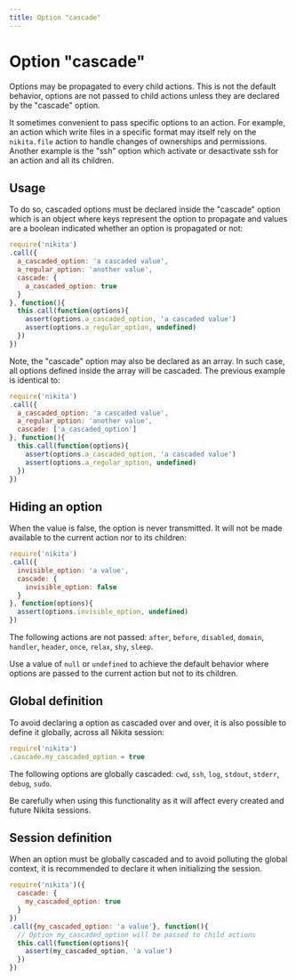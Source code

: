 ```yaml
---
title: Option "cascade"
---
```


# Option "cascade"

Options may be propagated to every child actions. This is not the default behavior, options are not passed to child actions unless they are declared by the "cascade" option.

It sometimes convenient to pass specific options to an action. For example, an action which write files in a specific format may itself rely on the `nikita.file` action to handle changes of ownerships and permissions. Another example is the "ssh" option which activate or desactivate ssh for an action and all its children.

## Usage

To do so, cascaded options must be declared inside the "cascade" option which is an object where keys represent the option to propagate and values are a boolean indicated whether an option is propagated or not:

```js
require('nikita')
.call({
  a_cascaded_option: 'a cascaded value',
  a_regular_option: 'another value',
  cascade: {
    a_cascaded_option: true
  }
}, function(){
  this.call(function(options){
    assert(options.a_cascaded_option, 'a cascaded value')
    assert(options.a_regular_option, undefined)
  })
})
```

Note, the "cascade" option may also be declared as an array. In such case, all options defined inside the array will be cascaded. The previous example is identical to:

```js
require('nikita')
.call({
  a_cascaded_option: 'a cascaded value',
  a_regular_option: 'another value',
  cascade: ['a_cascaded_option']
}, function(){
  this.call(function(options){
    assert(options.a_cascaded_option, 'a cascaded value')
    assert(options.a_regular_option, undefined)
  })
})
```

## Hiding an option

When the value is false, the option is never transmitted. It will not be made available to the current action nor to its children:

```js
require('nikita')
.call({
  invisible_option: 'a value',
  cascade: {
    invisible_option: false
  }
}, function(options){
  assert(options.invisible_option, undefined)
})
```

The following actions are not passed: `after`, `before`, `disabled`, `domain`, `handler`, `header`, `once`, `relax`, `shy`, `sleep`.

Use a value of `null` or `undefined` to achieve the default behavior where options are passed to the current action but not to its children.

## Global definition

To avoid declaring a option as cascaded over and over, it is also possible to define it globally, across all Nikita session:

```js
require('nikita')
.cascade.my_cascaded_option = true
```

The following options are globally cascaded: `cwd`, `ssh`, `log`, `stdout`, `stderr`, `debug`, `sudo`.

Be carefully when using this functionality as it will affect every created and future Nikita sessions.

## Session definition

When an option must be globally cascaded and to avoid polluting the global context, it is recommended to declare it when initializing the session.

```js
require('nikita')({
  cascade: {
    my_cascaded_option: true
  }
})
.call({my_cascaded_option: 'a value'}, function(){
  // Option my_cascaded_option will be passed to child actions
  this.call(function(options){
    assert(my_cascaded_option, 'a value')
  })
})
```
